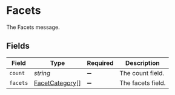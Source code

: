 # Facets

The Facets message.


## Fields

| Field                                                   | Type                                                    | Required                                                | Description                                             |
| ------------------------------------------------------- | ------------------------------------------------------- | ------------------------------------------------------- | ------------------------------------------------------- |
| `count`                                                 | *string*                                                | :heavy_minus_sign:                                      | The count field.                                        |
| `facets`                                                | [FacetCategory](../../models/shared/facetcategory.md)[] | :heavy_minus_sign:                                      | The facets field.                                       |